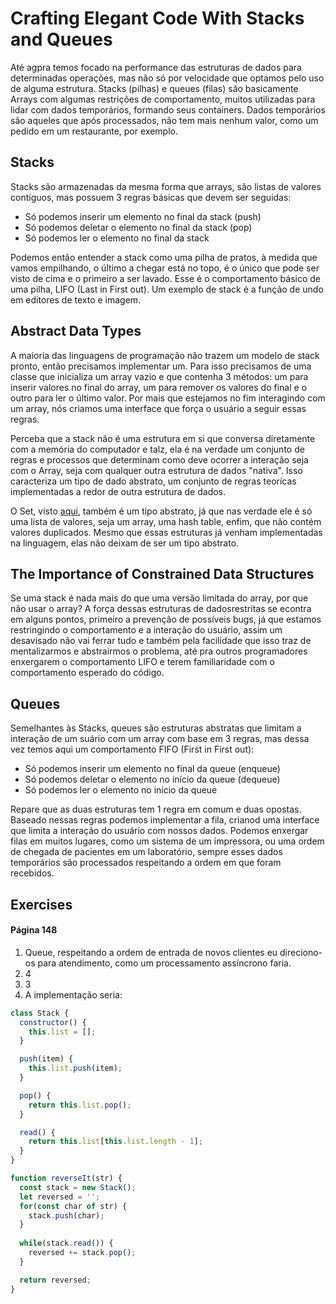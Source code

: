 # Crafting Elegant Code With Stacks and Queues

Até agpra temos focado na performance das estruturas de dados para determinadas operações, mas não só por velocidade que optamos pelo uso de alguma estrutura. Stacks (pilhas) e queues (filas) são basicamente Arrays com algumas restrições de comportamento, muitos utilizadas para lidar com dados temporários, formando seus containers. Dados temporários são aqueles que após processados, não tem mais nenhum valor, como um pedido em um restaurante, por exemplo.

## Stacks

Stacks são armazenadas da mesma forma que arrays, são listas de valores contíguos, mas possuem 3 regras básicas que devem ser seguidas:
- Só podemos inserir um elemento no final da stack (push)
- Só podemos deletar o elemento no final da stack (pop)
- Só podemos ler o elemento no final da stack

Podemos então entender a stack como uma pilha de pratos, à medida que vamos empilhando, o último a chegar está no topo, é o único que pode ser visto de cima e o primeiro a ser lavado. Esse é o comportamento básico de uma pilha, LIFO (Last in First out). Um exemplo de stack é a função de undo em editores de texto e imagem.

## Abstract Data Types

A maioria das linguagens de programação não trazem um modelo de stack pronto, então precisamos implementar um. Para isso precisamos de uma classe que inicializa um array vazio e que contenha 3 métodos: um para inserir valores no final do array, um para remover os valores do final e o outro para ler o último valor. Por mais que estejamos no fim interagindo com um array, nós criamos uma interface que força o usuário a seguir essas regras.

Perceba que a stack não é uma estrutura em si que conversa diretamente com a memória do computador e talz, ela é na verdade um conjunto de regras e processos que determinam como deve ocorrer a interação seja com o Array, seja com qualquer outra estrutura de dados "nativa". Isso caracteriza um tipo de dado abstrato, um conjunto de regras teorícas implementadas a redor de outra estrutura de dados.

O Set, visto [aqui](./whyDsMatters.md), também é um tipo abstrato, já que nas verdade ele é só uma lista de valores, seja um array, uma hash table, enfim, que não contém valores duplicados. Mesmo que essas estruturas já venham implementadas na linguagem, elas não deixam de ser um tipo abstrato.

## The Importance of Constrained Data Structures

Se uma stack é nada mais do que uma versão limitada do array, por que não usar o array? A força dessas estruturas de dadosrestritas se econtra em alguns pontos, primeiro a prevenção de possíveis bugs, já que estamos restringindo o comportamento e a interação do usuário, assim um desavisado não vai ferrar tudo e também pela facilidade que isso traz de mentalizarmos e abstrairmos o problema, até pra outros programadores enxergarem o comportamento LIFO e terem familiaridade com o comportamento esperado do código.

## Queues

Semelhantes às Stacks, queues são estruturas abstratas que limitam a interação de um suário com um array com base em 3 regras, mas dessa vez temos aqui um comportamento FIFO (First in First out):
- Só podemos inserir um elemento no final da queue (enqueue)
- Só podemos deletar o elemento no início da queue (dequeue)
- Só podemos ler o elemento no início da queue

Repare que as duas estruturas tem 1 regra em comum e duas opostas. Baseado nessas regras podemos implementar a fila, crianod uma interface que limita a interação do usuário com nossos dados. Podemos enxergar filas em muitos lugares, como um sistema de um impressora, ou uma ordem de chegada de pacientes em um laboratório, sempre esses dados temporários são processados respeitando a ordem em que foram recebidos.

## Exercises

#### Página 148

1. Queue, respeitando a ordem de entrada de novos clientes eu direciono-os para atendimento, como um processamento assíncrono faria.
2. 4
3. 3
4. A implementação seria:
```js
class Stack {
  constructor() {
    this.list = [];
  }

  push(item) {
    this.list.push(item);
  }

  pop() {
    return this.list.pop();
  }

  read() {
    return this.list[this.list.length - 1];
  }
}

function reverseIt(str) {
  const stack = new Stack();
  let reversed = '';
  for(const char of str) {
    stack.push(char);
  }
  
  while(stack.read()) {
    reversed += stack.pop();
  }

  return reversed;
}
```
